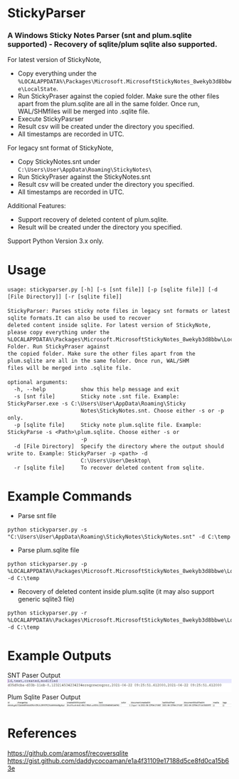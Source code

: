 # StickyParser 
### A Windows Sticky Notes Parser (snt and plum.sqlite supported)  - Recovery of sqlite/plum sqlite also supported.


For latest version of StickyNote, 
* Copy  everything under the ```%LOCALAPPDATA%\Packages\Microsoft.MicrosoftStickyNotes_8wekyb3d8bbwe\LocalState```. 
* Run StickyPraser against the copied folder. Make sure the other files apart from the plum.sqlite are all in the same folder. Once run, WAL/SHMfiles will be merged into .sqlite file.
* Execute StickyPasrser
* Result csv will be created under the directory you specified. 
* All timestamps are recorded in UTC.

For legacy snt format of StickyNote, 
* Copy StickyNotes.snt under ``` C:\Users\User\AppData\Roaming\StickyNotes\```
* Run StickyPraser against the StickyNotes.snt
* Result csv will be created under the directory you specified. 
* All timestamps are recorded in UTC.

Additional Features: 
* Support recovery of deleted content of plum.sqlite. 
* Result will be created under the directory you specified. 

Support Python Version 3.x only. 
# Usage 
```
usage: stickyparser.py [-h] [-s [snt file]] [-p [sqlite file]] [-d [File Directory]] [-r [sqlite file]]

StickyParser: Parses sticky note files in legacy snt formats or latest sqlite formats.It can also be used to recover
deleted content inside sqlite. For latest version of StickyNote, please copy everything under the
%LOCALAPPDATA%\Packages\Microsoft.MicrosoftStickyNotes_8wekyb3d8bbw\LocalStatealState Folder. Run StickyPraser against
the copied folder. Make sure the other files apart from the plum.sqlite are all in the same folder. Once run, WAL/SHM
files will be merged into .sqlite file.

optional arguments:
  -h, --help           show this help message and exit
  -s [snt file]        Sticky note .snt file. Example: StickyParser.exe -s C:\Users\User\AppData\Roaming\Sticky
                       Notes\StickyNotes.snt. Choose either -s or -p only.
  -p [sqlite file]     Sticky note plum.sqlite file. Example: StickyParse -s <Path>\plum.sqlite. Choose either -s or
                       -p
  -d [File Directory]  Specify the directory where the output should write to. Example: StickyParser -p <path> -d
                       C:\Users\User\Desktop\
  -r [sqlite file]     To recover deleted content from sqlite.
 ```
 
# Example Commands 
* Parse snt file 
```
python stickyparser.py -s "C:\Users\User\AppData\Roaming\StickyNotes\StickyNotes.snt" -d C:\temp 
```
* Parse plum.sqlite file 
```
python stickyparser.py -p %LOCALAPPDATA%\Packages\Microsoft.MicrosoftStickyNotes_8wekyb3d8bbwe\LocalState\plum.sqlite -d C:\temp
```
* Recovery of deleted content inside plum.sqlite (it may also support generic sqlite3 file) 
```
python stickyparser.py -r %LOCALAPPDATA%\Packages\Microsoft.MicrosoftStickyNotes_8wekyb3d8bbwe\LocalState\plum.sqlite -d C:\temp
```
# Example Outputs 
SNT Paser Output 
![SNT Praser Output](https://github.com/dingtoffee/StickyParser/blob/master/legacy_snt_output.JPG)
Plum Sqlite Paser Output 
![Plum Sqlite Paser Output](https://github.com/dingtoffee/StickyParser/blob/master/plum_output.JPG)

# References 
https://github.com/aramosf/recoversqlite
https://gist.github.com/daddycocoaman/e1a4f31109e17188d5ce8fd0ca15b63e
